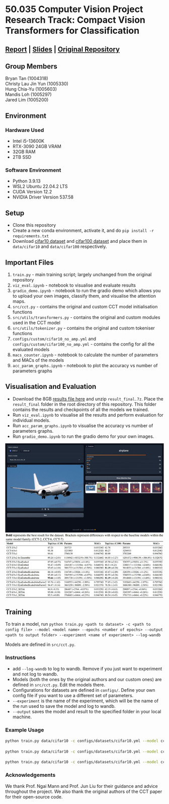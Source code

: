 # 50.035 Computer Vision Project Research Track: Compact Vision Transformers for Classification

## [Report](https://www.overleaf.com/read/dqhdgdmkscss#0ed486) | [Slides](https://docs.google.com/presentation/d/1CdZ7o3Qf2QUQekxvExUrZ1s8naiJwibceDVR7DyjQZ0/edit?usp=sharing) | [Original Repository](https://github.com/SHI-Labs/Compact-Transformers)

## Group Members
Bryan Tan (1004318) <br>
Christy Lau Jin Yun (1005330) <br>
Hung Chia-Yu (1005603) <br>
Mandis Loh (1005297) <br>
Jared Lim (1005200) <br>

## Environment

### Hardware Used
- Intel i5-13600K
- RTX-3090 24GB VRAM
- 32GB RAM
- 2TB SSD

### Software Environment
- Python 3.9.13
- WSL2 Ubuntu 22.04.2 LTS
- CUDA Version 12.2
- NVIDIA Driver Version 537.58

## Setup 

- Clone this repository
- Create a new conda environment, activate it, and do `pip install -r requirements.txt`
- Download [cifar10 dataset](https://www.dropbox.com/scl/fi/oj44dqj4mlmzemntj32nv/cifar10.7z?rlkey=o8ncggr8u2gjilyaqof68a1ic&dl=0) and [cifar100 dataset](https://www.dropbox.com/scl/fi/jro158zl6h70uhhumava8/cifar100.7z?rlkey=3346pw04zhjev4t245omofui7&dl=0) and place them in `data/cifar10` and `data/cifar100` respectively.

## Important Files

1. `train.py` - main training script; largely unchanged from the original repository
2. `viz_eval.ipynb` - notebook to visualise and evaluate results
3. `gradio_demo.ipynb` - notebook to run the gradio demo which allows you to upload your own images, classify them, and visualise the attention maps.
4. `src/cct.py` - contains the original and custom CCT model initialisation functions
5. `src/utils/transformers.py` - contains the original and custom modules used in the CCT model
6. `src/utils/tokenizer.py` - contains the original and custom tokeniser functions
7. `configs/custom/cifar10_no_amp.yml` and `configs/custom/cifar100_no_amp.yml` - contains the config for all the evaluated models
8. `macs_counter.ipynb` - notebook to calculate the number of parameters and MACs of the models
9. `acc_param_graphs.ipynb` - notebook to plot the accuracy vs number of parameters graphs

## Visualisation and Evaluation
- Download the 8GB [results file here](https://drive.google.com/file/d/1X9sribJdhdlttD4MDfaMHMbpsPynzUXh/view?usp=sharing) and unzip `result_final.7z`. Place the `result_final` folder in the root directory of this repository. This folder contains the results and checkpoints of all the models we trained.
- Run `viz_eval.ipynb` to visualise all the results and perform evaluation for individual models.
- Run `acc_param_graphs.ipynb` to visualise the accuracy vs number of parameters graphs.
- Run `gradio_demo.ipynb` to run the gradio demo for your own images.

![Gradio Demo](images/gradio_ss.png)
![All Results](figures/Latex_table.png)

## Training

To train a model, run `python train.py <path to dataset> -c <path to config file> --model <model name> --epochs <number of epochs> --output <path to output folder> --experiment <name of experiment> --log-wandb` <br>

Models are defined in `src/cct.py`. <br>

### Instructions
- add `--log-wandb` to log to wandb. Remove if you just want to experiment and not log to wandb.
- Models (both the ones by the original authors and our custom ones) are defined in `src/cct.py`. Edit the models there.
- Configurations for datasets are defined in `configs/`. Define your own config file if you want to use a different set of parameters.
- `--experiment` is the name of the experiment, which will be the name of the run used to save the model and log to wandb.
- `--output` saves the model and result to the specified folder in your local machine.

### Example Usage 

```bash
python train.py data/cifar10 -c configs/datasets/cifar10.yml --model cct_2_3x2_32  --epochs 10 --output result --experiment trial_cct_2_3x2_32 --log-wandb

python train.py data/cifar10 -c configs/datasets/cifar10.yml --model cct_2_3x2_32  --epochs 300 --output result --experiment full_cct_2_3x2_32 --log-wandb

python train.py data/cifar10 -c configs/datasets/cifar10.yml --model cct_custom_model --epochs 10 --output result --experiment example_trial_run_custom_model_here --log-wandb
```

### Acknowledgements
We thank Prof. Ngai Mann and Prof. Jun Liu for their guidance and advice throughout the project. We also thank the original authors of the CCT paper for their open-source code.

